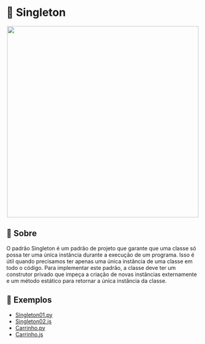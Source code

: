 # 🥺 Singleton

<div align=center>
    <img src="https://refactoring.guru/images/patterns/content/singleton/singleton.png" width=500>
</div>

## 🧐 Sobre

O padrão Singleton é um padrão de projeto que garante que uma classe só possa ter uma única instância durante a execução de um programa. Isso é útil quando precisamos ter apenas uma única instância de uma classe em todo o código. Para implementar este padrão, a classe deve ter um construtor privado que impeça a criação de novas instâncias externamente e um método estático para retornar a única instância da classe.

## 📂 Exemplos
- [Singleton01.py](./Singleton01.py)
- [Singleton02.js](./Singleton02.js)
- [Carrinho.py](./Carrinho.py)
- [Carrinho.js](./Carrinho.js)